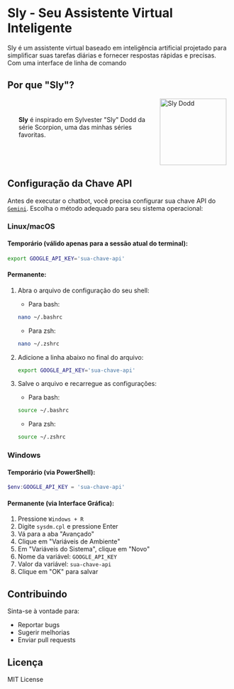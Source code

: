 # Sly - Seu Assistente Virtual Inteligente

Sly é um assistente virtual baseado em inteligência artificial projetado para simplificar suas tarefas diárias e fornecer respostas rápidas e precisas. Com uma interface de linha de comando

## Por que "Sly"?

<div style="display: flex; ">

<p style="padding:5%"> <strong>Sly</strong> é inspirado em Sylvester "Sly" Dodd da série Scorpion, uma das minhas séries favoritas.</p>

<img src="https://static.wikia.nocookie.net/scorpion2011/images/2/27/Sylvester.png/revision/latest?cb=20170506031456" alt="Sly Dodd" width="150" style="margin-right: 10px;"/>

</div>

## Configuração da Chave API

Antes de executar o chatbot, você precisa configurar sua chave API do [`Gemini`](https://aistudio.google.com/app/apikey). Escolha o método adequado para seu sistema operacional:

### Linux/macOS

#### Temporário (válido apenas para a sessão atual do terminal):

```bash
export GOOGLE_API_KEY='sua-chave-api'
```

#### Permanente:

1. Abra o arquivo de configuração do seu shell:

   - Para bash:

   ```bash
   nano ~/.bashrc
   ```

   - Para zsh:

   ```bash
   nano ~/.zshrc
   ```

2. Adicione a linha abaixo no final do arquivo:

   ```bash
   export GOOGLE_API_KEY='sua-chave-api'
   ```

3. Salve o arquivo e recarregue as configurações:
   - Para bash:
   ```bash
   source ~/.bashrc
   ```
   - Para zsh:
   ```bash
   source ~/.zshrc
   ```

### Windows

#### Temporário (via PowerShell):

```powershell
$env:GOOGLE_API_KEY = 'sua-chave-api'
```

#### Permanente (via Interface Gráfica):

1. Pressione `Windows + R`
2. Digite `sysdm.cpl` e pressione Enter
3. Vá para a aba "Avançado"
4. Clique em "Variáveis de Ambiente"
5. Em "Variáveis do Sistema", clique em "Novo"
6. Nome da variável: `GOOGLE_API_KEY`
7. Valor da variável: `sua-chave-api`
8. Clique em "OK" para salvar

## Contribuindo

Sinta-se à vontade para:

- Reportar bugs
- Sugerir melhorias
- Enviar pull requests

## Licença

MIT License
